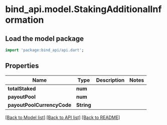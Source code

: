 # bind_api.model.StakingAdditionalInformation

## Load the model package
```dart
import 'package:bind_api/api.dart';
```

## Properties
Name | Type | Description | Notes
------------ | ------------- | ------------- | -------------
**totalStaked** | **num** |  | 
**payoutPool** | **num** |  | 
**payoutPoolCurrencyCode** | **String** |  | 

[[Back to Model list]](../README.md#documentation-for-models) [[Back to API list]](../README.md#documentation-for-api-endpoints) [[Back to README]](../README.md)


